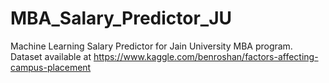 # MBA_Salary_Predictor_JU
Machine Learning Salary Predictor for Jain University MBA program. Dataset available at https://www.kaggle.com/benroshan/factors-affecting-campus-placement
